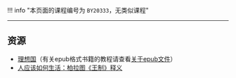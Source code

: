 !!! info "本页面的课程编号为 `BY20333`，无类似课程"

---

## 资源  
- [理想国](https://api.hanximeng.com/lanzou/?url=https://cqu-openlib.lanzout.com/icgcW1wmticf&type=down)（有关epub格式书籍的教程请查看[关于epub文件](../skill/计算机基础/关于epub文件.md)）  
- [人应该如何生活：柏拉图《王制》释义](https://api.hanximeng.com/lanzou/?url=https://cqu-openlib.lanzout.com/i638M1wmthli&type=down)  